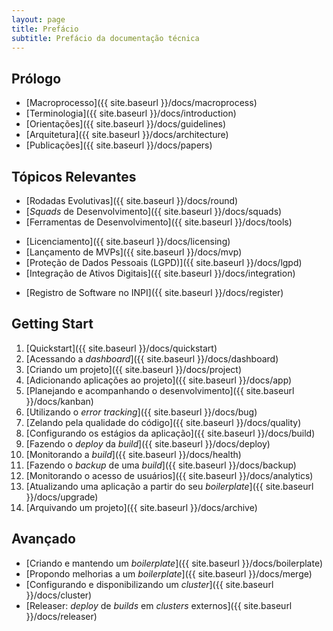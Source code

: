 ```yaml
---
layout: page
title: Prefácio
subtitle: Prefácio da documentação técnica
---
```


## Prólogo

- [Macroprocesso]({{ site.baseurl }}/docs/macroprocess)
- [Terminologia]({{ site.baseurl }}/docs/introduction)
- [Orientações]({{ site.baseurl }}/docs/guidelines)
- [Arquitetura]({{ site.baseurl }}/docs/architecture)
- [Publicações]({{ site.baseurl }}/docs/papers)
<!-- - [Parceiros]({{ site.baseurl }}/docs/partners) -->
<!-- - [Priorização dos Ativos]({{ site.baseurl }}/docs/pool) -->
<!-- - [Trilha: _Zero to Hero_]({{ site.baseurl }}/docs/trail) -->

## Tópicos Relevantes

- [Rodadas Evolutivas]({{ site.baseurl }}/docs/round)
- [_Squads_ de Desenvolvimento]({{ site.baseurl }}/docs/squads)
- [Ferramentas de Desenvolvimento]({{ site.baseurl }}/docs/tools)
<!-- - [Boas Práticas]({{ site.baseurl }}/docs/practices) -->
<!-- - [Reúso de Componentes]({{ site.baseurl }}/docs/reuse) -->
<!-- - [Teste de Software]({{ site.baseurl }}/docs/test) -->
- [Licenciamento]({{ site.baseurl }}/docs/licensing)
- [Lançamento de MVPs]({{ site.baseurl }}/docs/mvp)
- [Proteção de Dados Pessoais (LGPD)]({{ site.baseurl }}/docs/lgpd)
- [Integração de Ativos Digitais]({{ site.baseurl }}/docs/integration)
<!-- - [_Marketplaces_ e ecossistemas digitais]({{ site.baseurl }}/docs/marketplace) -->
- [Registro de Software no INPI]({{ site.baseurl }}/docs/register)
<!-- - [Gestão da Qualidade]({{ site.baseurl }}/docs/quality) -->
<!-- - [Gestão da Segurança]({{ site.baseurl }}/docs/security) -->

## Getting Start

1. [Quickstart]({{ site.baseurl }}/docs/quickstart)
2. [Acessando a _dashboard_]({{ site.baseurl }}/docs/dashboard)
3. [Criando um projeto]({{ site.baseurl }}/docs/project)
4. [Adicionando aplicações ao projeto]({{ site.baseurl }}/docs/app)
5. [Planejando e acompanhando o desenvolvimento]({{ site.baseurl }}/docs/kanban)
6. [Utilizando o _error tracking_]({{ site.baseurl }}/docs/bug)
7. [Zelando pela qualidade do código]({{ site.baseurl }}/docs/quality)
8. [Configurando os estágios da aplicação]({{ site.baseurl }}/docs/build)
9. [Fazendo o _deploy_ da _build_]({{ site.baseurl }}/docs/deploy)
10. [Monitorando a _build_]({{ site.baseurl }}/docs/health)
11. [Fazendo o _backup_ de uma _build_]({{ site.baseurl }}/docs/backup)
12. [Monitorando o acesso de usuários]({{ site.baseurl }}/docs/analytics)
13. [Atualizando uma aplicação a partir do seu _boilerplate_]({{ site.baseurl }}/docs/upgrade)
14. [Arquivando um projeto]({{ site.baseurl }}/docs/archive)

## Avançado

- [Criando e mantendo um _boilerplate_]({{ site.baseurl }}/docs/boilerplate)
- [Propondo melhorias a um _boilerplate_]({{ site.baseurl }}/docs/merge)
- [Configurando e disponibilizando um _cluster_]({{ site.baseurl }}/docs/cluster)
- [Releaser: _deploy_ de _builds_ em _clusters_ externos]({{ site.baseurl }}/docs/releaser)

<!--
## Recursos

- [_Clusters_]({{ site.baseurl }}/resources/clusters)
- [_Boilerplates_]({{ site.baseurl }}/resources/boilerplates)

## Disciplinas Especializadas

- [Aprendizado de Máquina]({{ site.baseurl }}/special/learning)
- [_Blockchain_]({{ site.baseurl }}/special/blockchain)
- [Gamificação]({{ site.baseurl }}/special/gamefication)
- [Internet das Coisas]({{ site.baseurl }}/special/iot)
-->

<!--
Regimento da Supervisão de Ativos Digitais:

a) Definir processos alinhados a estratégia organizacional para priorização e aprovação de demandas de ativos digitais de inovação para a agricultura.
b) Desenvolver ativos digitais com parceiros que assegurem a manutenção do seu ciclo de vida e a transferência de conhecimento tecnológico.
c) Definir e implantar diretrizes para a garantia da qualidade e segurança de ativos digitais e o alinhamento à legislação vigente.
d) Prospectar, avaliar e implantar diretrizes para adoção de soluções digitais, usando padrões de mercado.
e) Gerenciar a força de trabalho de forma a otimizar equipes no desenvolvimento de soluções digitais.
f) Definir diretrizes, normativos e instruções de boas práticas no desenvolvimento de ativos.
g) Definir e implantar diretrizes para sustentar o ciclo de vida dos ativos.
h) Definir e implantar indicadores que garantam o monitoramento dos impactos dos ativos digitais.
i) Elaborar e executar planos de capacitação continuada em tecnologias habilitadoras.
j) Definir e implantar diretrizes para a integração de ativos digitais nos ecossistemas digitais das cadeias de produção agropecuária.
k) Revisar continuamente diretrizes, políticas e metodologias de desenvolvimento de ativos digitais.
l) Contribuir com a classificação de ativos digitais segundo a escala MRL/TRL e definir o seu estágio de entrega, conforme diretrizes da Diretoria de Negócios.
m) Definir e implantar diretrizes de contigenciamento em caso de impactos negativos dos ativos digitais ou de segurança da informação.
n) Garantir a entrega de ativos pelas equipes assegurando uma qualidade mínima de artefatos digitais, documentação e aderência metodológica.
o) Definir e implantar diretrizes para orientar a disponibilização e sustentação dos ativos digitais em catálogos digitais, lojas virtuais e marketplaces.
-->
